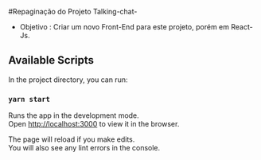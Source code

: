 #Repaginação do Projeto Talking-chat- 

* Objetivo : Criar um novo Front-End para este projeto, porém em React-Js.
## Available Scripts

In the project directory, you can run:

### `yarn start`

Runs the app in the development mode.\
Open [http://localhost:3000](http://localhost:3000) to view it in the browser.

The page will reload if you make edits.\
You will also see any lint errors in the console.
